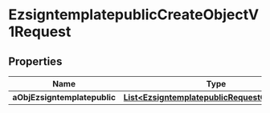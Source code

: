 

# EzsigntemplatepublicCreateObjectV1Request

## Properties

Name | Type | Description | Notes
------------ | ------------- | ------------- | -------------
**aObjEzsigntemplatepublic** | [**List&lt;EzsigntemplatepublicRequestCompound&gt;**](EzsigntemplatepublicRequestCompound.md) |  | 




